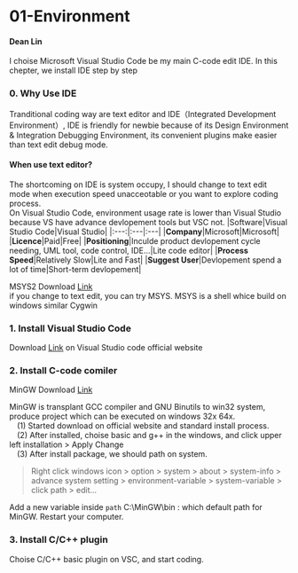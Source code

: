 # 01-Environment  
####  Dean Lin  

I choise Microsoft Visual Studio Code be my main C-code edit IDE. In this chepter, we install IDE step by step

### 0. Why Use IDE
   Tranditional coding way are text editor and IDE（Integrated Development Environment）, IDE is friendly for newbie because of its Design Environment & Integration Debugging Environment, its convenient plugins make easier than text edit debug mode.  
   #### When use text editor?
   The shortcoming on IDE is system occupy, I should change to text edit mode when execution speed unacceotable or you want to explore coding process.  
   On Visual Studio Code, environment usage rate is lower than Visual Studio because VS have advance devlopement tools but VSC not.
   |Software|Visual Studio Code|Visual Studio|
   |:---:|:---|:---|
   |**Company**|Microsoft|Microsoft|
   |**Licence**|Paid|Free|
   |**Positioning**|Inculde product devlopement cycle <br>needing, UML tool, code control, IDE...|Lite code editor|
   |**Process Speed**|Relatively Slow|Lite and Fast|
   |**Suggest User**|Devlopement spend a lot of time|Short-term devlopement|  
     
   MSYS2 Download [Link](https://www.msys2.org/)  
   if you change to text edit, you can try MSYS.
   MSYS is a shell whice build on windows similar Cygwin
### 1. Install Visual Studio Code
   Download [Link](https://code.visualstudio.com/) on Visual Studio code official website  
### 2. Install C-code comiler
   MinGW Download [Link](https://sourceforge.net/projects/mingw/files/)  
   
   MinGW is transplant GCC compiler and GNU Binutils to win32 system, produce project which can be executed on windows 32x 64x.  
     &emsp;(1) Started download on official website and standard install process.  
     &emsp;(2) After installed, choise basic and g++ in the windows, and click upper left installation > Apply Change  
     &emsp;(3) After install package, we should path on system.  
   
   > Right click windows icon > option > system > about > system-info > advance system setting > environment-variable > system-variable > click path > edit... 
    
   Add a new variable inside `path` C:\MinGW\bin : which default path for MinGW. Restart your computer.
### 3. Install C/C++ plugin
   Choise C/C++ basic plugin on VSC, and start coding.
